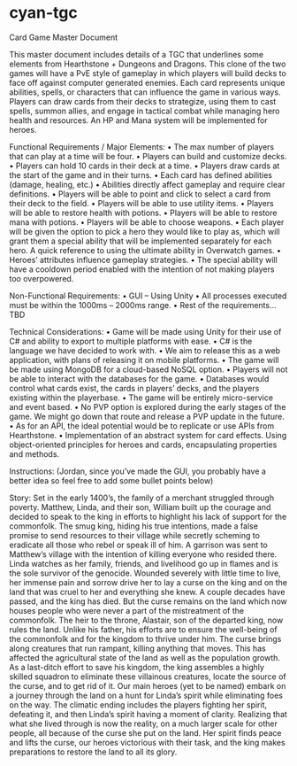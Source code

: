 # cyan-tgc

Card Game Master Document

This master document includes details of a TGC that underlines some elements from Hearthstone + Dungeons and Dragons. This clone of the two games will have a PvE style of gameplay in which players will build decks to face off against computer generated enemies. Each card represents unique abilities, spells, or characters that can influence the game in various ways. Players can draw cards from their decks to strategize, using them to cast spells, summon allies, and engage in tactical combat while managing hero health and resources. An HP and Mana system will be implemented for heroes.

Functional Requirements / Major Elements:
•	The max number of players that can play at a time will be four.
•	Players can build and customize decks.
•	Players can hold 10 cards in their deck at a time.
•	Players draw cards at the start of the game and in their turns.
•	Each card has defined abilities (damage, healing, etc.)
•	Abilities directly affect gameplay and require clear definitions.
•	Players will be able to point and click to select a card from their deck to the field.
•	Players will be able to use utility items.
•	Players will be able to restore health with potions.
•	Players will be able to restore mana with potions.
•	Players will be able to choose weapons.
•	Each player will be given the option to pick a hero they would like to play as, which will grant them a special ability that will be implemented separately for each hero. A quick reference to using the ultimate ability in Overwatch games.
•	Heroes’ attributes influence gameplay strategies.
•	The special ability will have a cooldown period enabled with the intention of not making players too overpowered.

 Non-Functional Requirements:
•	GUI – Using Unity
•	All processes executed must be within the 1000ms – 2000ms range.
•	Rest of the requirements…TBD

Technical Considerations:
•	Game will be made using Unity for their use of C# and ability to export to multiple platforms with ease.
•	C# is the language we have decided to work with.
•	We aim to release this as a web application, with plans of releasing it on mobile platforms.
•	The game will be made using MongoDB for a cloud-based NoSQL option.
•	Players will not be able to interact with the databases for the game. 
•	Databases would control what cards exist, the cards in players’ decks, and the players existing within the playerbase.
•	The game will be entirely micro-service and event based.
•	No PVP option is explored during the early stages of the game. We might go down that route and release a PVP update in the future. 
•	As for an API, the ideal potential would be to replicate or use APIs from Hearthstone.
•	Implementation of an abstract system for card effects. Using object-oriented principles for heroes and cards, encapsulating properties and methods.

Instructions: (Jordan, since you’ve made the GUI, you probably have a better idea so feel free to add some bullet points below)





Story:
Set in the early 1400’s, the family of a merchant struggled through poverty. Matthew, Linda, and their son, William built up the courage and decided to speak to the king in efforts to highlight his lack of support for the commonfolk. The smug king, hiding his true intentions, made a false promise to send resources to their village while secretly scheming to eradicate all those who rebel or speak ill of him. A garrison was sent to Matthew’s village with the intention of killing everyone who resided there. Linda watches as her family, friends, and livelihood go up in flames and is the sole survivor of the genocide. Wounded severely with little time to live, her immense pain and sorrow drive her to lay a curse on the king and on the land that was cruel to her and everything she knew. 
A couple decades have passed, and the king has died. But the curse remains on the land which now houses people who were never a part of the mistreatment of the commonfolk. The heir to the throne, Alastair, son of the departed king, now rules the land. Unlike his father, his efforts are to ensure the well-being of the commonfolk and for the kingdom to thrive under him. The curse brings along creatures that run rampant, killing anything that moves. This has affected the agricultural state of the land as well as the population growth. As a last-ditch effort to save his kingdom, the king assembles a highly skilled squadron to eliminate these villainous creatures, locate the source of the curse, and to get rid of it. Our main heroes (yet to be named) embark on a journey through the land on a hunt for Linda’s spirit while eliminating foes on the way. The climatic ending includes the players fighting her spirit, defeating it, and then Linda’s spirit having a moment of clarity. Realizing that what she lived through is now the reality, on a much larger scale for other people, all because of the curse she put on the land. Her spirit finds peace and lifts the curse, our heroes victorious with their task, and the king makes preparations to restore the land to all its glory.

